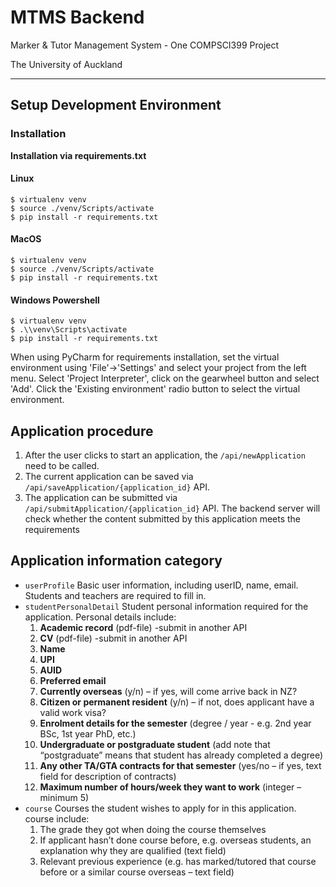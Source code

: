 # MTMS Backend
Marker & Tutor Management System - One COMPSCI399 Project

The University of Auckland

---

## Setup Development Environment
### Installation

**Installation via requirements.txt**

#### Linux
```shell
$ virtualenv venv
$ source ./venv/Scripts/activate
$ pip install -r requirements.txt
```
#### MacOS
```shell
$ virtualenv venv
$ source ./venv/Scripts/activate
$ pip install -r requirements.txt
```
#### Windows Powershell
```shell
$ virtualenv venv
$ .\\venv\Scripts\activate
$ pip install -r requirements.txt
```

When using PyCharm for requirements installation, set the virtual environment using 'File'->'Settings' and select your project from the left menu. Select 'Project Interpreter', click on the gearwheel button and select 'Add'. Click the 'Existing environment' radio button to select the virtual environment. 

## Application procedure
1. After the user clicks to start an application, the `/api/newApplication` need to be called.
2. The current application can be saved via `/api/saveApplication/{application_id}` API.
3. The application can be submitted via `/api/submitApplication/{application_id}` API. The backend server will check whether the content submitted by this application meets the requirements


## Application information category
* `userProfile` Basic user information, including userID, name, email. Students and teachers are required to fill in.
* `studentPersonalDetail` Student personal information required for the application. 
Personal details include:
  1. **Academic record** (pdf-file) -submit in another API
  2. **CV** (pdf-file) -submit in another API
  3. **Name**
  4. **UPI**
  5. **AUID**
  6. **Preferred email**
  7. **Currently overseas** (y/n) – if yes, will come arrive back in NZ?
  8. **Citizen or permanent resident** (y/n) – if not, does applicant have a valid work visa?
  9. **Enrolment details for the semester** (degree / year - e.g. 2nd year BSc, 1st year PhD, etc.)
  10. **Undergraduate or postgraduate student** (add note that “postgraduate” means that student has already completed a degree)
  11. **Any other TA/GTA contracts for that semester** (yes/no – if yes, text field for description of contracts)
  12. **Maximum number of hours/week they want to work** (integer – minimum 5)
* `course` Courses the student wishes to apply for in this application.  
course include:
  1. The grade they got when doing the course themselves
  2. If applicant hasn’t done course before, e.g. overseas students, an explanation why they are qualified (text field)
  3. Relevant previous experience (e.g. has marked/tutored that course before or a similar course overseas – text field)


